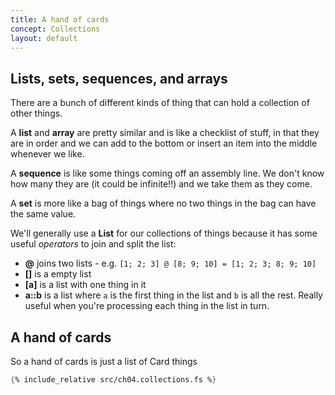 ```yaml
---
title: A hand of cards
concept: Collections
layout: default
---
```

## Lists, sets, sequences, and arrays
There are a bunch of different kinds of thing that can hold a collection of other things.

A __list__ and __array__ are pretty similar and is like a checklist of stuff, in that they are in order and we can add to the bottom or insert an item into the middle whenever we like.

A __sequence__ is like some things coming off an assembly line.  We don't know how many they are (it could be infinite!!) and we take them as they come.

A __set__ is more like a bag of things where no two things in the bag can have the same value.

We'll generally use a __List__ for our collections of things because it has some useful _operators_ to join and split the list:
- __@__ joins two lists - e.g. `[1; 2; 3] @ [8; 9; 10] = [1; 2; 3; 8; 9; 10]`
- __[]__ is a empty list
- __[a]__ is a list with one thing in it
- __a::b__ is a list where `a` is the first thing in the list and `b` is all the rest.  Really useful when you're processing each thing in the list in turn.

## A hand of cards

So a hand of cards is just a list of Card things
```fsharp
{% include_relative src/ch04.collections.fs %}
```